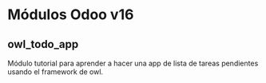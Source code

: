 # Módulos Odoo v16

## owl_todo_app
Módulo tutorial para aprender a hacer una app de lista de tareas pendientes
usando el framework de owl.
